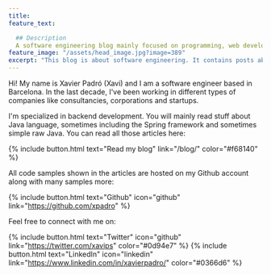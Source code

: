 ```yaml
---
title: 
feature_text: 

  ## Description
  A software engineering blog mainly focused on programming, web development and testing
feature_image: "/assets/head_image.jpg?image=389"
excerpt: "This blog is about software engineering. It contains posts about web development, programming and testing. Most of the samples are written in Java using the Spring Framework."
---
```


Hi! My name is Xavier Padró (Xavi) and I am a software engineer based in Barcelona. In the last decade, I've been working in different types of companies like consultancies, corporations and startups.

I'm specialized in backend development. You will mainly read stuff about Java language, sometimes including the Spring framework and sometimes simple raw Java. You can read all those articles here:

{% include button.html text="Read my blog" link="/blog/" color="#f68140" %}


All code samples shown in the articles are hosted on my Github account along with many samples more:

{% include button.html text="Github" icon="github" link="https://github.com/xpadro" %}


Feel free to connect with me on:

{% include button.html text="Twitter" icon="github" link="https://twitter.com/xavips" color="#0d94e7" %} {% include button.html text="LinkedIn" icon="linkedin" link="https://www.linkedin.com/in/xavierpadro/" color="#0366d6" %} 